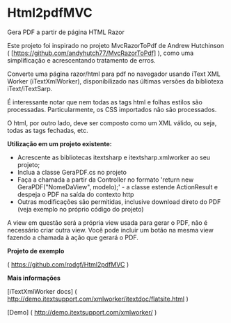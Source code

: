 # Html2pdfMVC
Gera PDF a partir de página HTML Razor

Este projeto foi inspirado no projeto MvcRazorToPdf de Andrew Hutchinson ( [https://github.com/andyhutch77/MvcRazorToPdf] ), como uma simplificação e acrescentando tratamento de erros.

Converte uma página razor/html para pdf no navegador usando iText XML Worker (iTextXmlWorker), disponibilizado nas últimas versões da bibliotexa iText/iTextSarp.

É interessante notar que nem todas as tags html e folhas estilos são processadas. Particularmente, os CSS importados não são processados.

O html, por outro lado, deve ser composto como um XML válido, ou seja, todas as tags fechadas, etc.

**Utilização em um projeto existente:**

- Acrescente as bibliotecas itextsharp e itextsharp.xmlworker ao seu projeto;
- Inclua a classe GeraPDF.cs no projeto
- Faça a chamada a partir da Controller no formato 'return new GeraPDF("NomeDaView", modelo);' - a classe estende ActionResult e despeja o PDF na saída do contexto http
- Outras modificações são permitidas, inclusive download direto do PDF (veja exemplo no próprio código do projeto)

A view em questão será a própria view usada para gerar o PDF, não é necessário criar outra view. Você pode incluir um botão na mesma view fazendo a chamada à ação que gerará o PDF.

**Projeto de exemplo**

( https://github.com/rodgf/Html2pdfMVC )

**Mais informações**

[iTextXmlWorker docs] ( http://demo.itextsupport.com/xmlworker/itextdoc/flatsite.html )

[Demo] ( http://demo.itextsupport.com/xmlworker/ )
